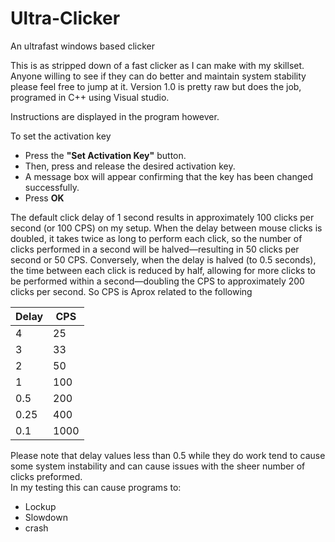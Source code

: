 # Ultra-Clicker
An ultrafast windows based clicker

This is as stripped down of a fast clicker as I can make with my skillset. Anyone willing to see if they can do better and maintain system stability please feel free to jump at it. 
Version 1.0 is pretty raw  but does the job, programed in C++ using Visual studio.
  
Instructions are displayed in the program however.
  
To set the activation key  
* Press the **"Set Activation Key"** button.
* Then, press and release the desired activation key.
* A message box will appear confirming that the key has been changed successfully.
* Press **OK**
  
The default click delay of 1 second results in approximately 100 clicks per second (or 100 CPS) on my setup. When the delay between mouse clicks is doubled, it takes twice as long to perform each click, so the number of clicks performed in a second will be halved—resulting in 50 clicks per second or 50 CPS. Conversely, when the delay is halved (to 0.5 seconds), the time between each click is reduced by half, allowing for more clicks to be performed within a second—doubling the CPS to approximately 200 clicks per second.
So CPS is Aprox related to the following

| Delay    |   CPS    |
|----------|----------|
|     4    |     25   |
|     3    |     33   |
|     2    |     50   |
|     1    |    100   |
|    0.5   |    200   |
|    0.25  |    400   |
|    0.1   |   1000   |

  Please note that delay values less than 0.5 while they do work tend to cause some system instability and can cause issues with the sheer number of clicks preformed.  
  In my testing this can cause programs to:
  - Lockup
  - Slowdown
  - crash
